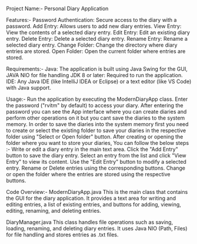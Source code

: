 Project Name:- Personal Diary Application

Features:-
Password Authentication: Secure access to the diary with a password.
Add Entry: Allows users to add new diary entries.
View Entry: View the contents of a selected diary entry.
Edit Entry: Edit an existing diary entry.
Delete Entry: Delete a selected diary entry.
Rename Entry: Rename a selected diary entry.
Change Folder: Change the directory where diary entries are stored.
Open Folder: Open the current folder where entries are stored.


Requirements:-
Java: The application is built using Java Swing for the GUI, JAVA NIO for file handling
JDK 8 or later: Required to run the application.
IDE: Any Java IDE (like IntelliJ IDEA or Eclipse) or a text editor (like VS Code) with Java support.

Usage:-
Run the application by executing the ModernDiaryApp class.
Enter the password ("rvitm" by default) to access your diary.
After entering the password you can see the App interface where you can create diaries and perform other operations on it but you cant save the diaries to the system memory.
In order to save the diaries into the system memory first you need to create or select the existing folder to save your diaries in the respective folder using "Select or Open folder" button.
After creating or opening the folder where you want to store your diaries, You can follow the below steps :-
Write or edit a diary entry in the main text area.
Click the "Add Entry" button to save the diary entry.
Select an entry from the list and click "View Entry" to view its content.
Use the "Edit Entry" button to modify a selected entry.
Rename or Delete entries using the corresponding buttons.
Change or open the folder where the entries are stored using the respective buttons.


Code Overview:-
ModernDiaryApp.java
This is the main class that contains the GUI for the diary application. 
It provides a text area for writing and editing entries, a list of existing entries, and buttons for adding, viewing, editing, renaming, and deleting entries.

DiaryManager.java
This class handles file operations such as saving, loading, renaming, and deleting diary entries. 
It uses Java NIO (Path, Files) for file handling and stores entries as .txt files.

